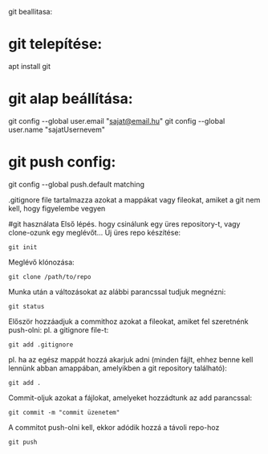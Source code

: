 git beallitasa:
# git telepítése:
apt install git
# git alap beállítása:
git config --global user.email "sajat@email.hu"
git config --global user.name "sajatUsernevem"
# git push config:
git config --global push.default matching

.gitignore file tartalmazza azokat a mappákat vagy fileokat, amiket a git nem kell, hogy figyelembe vegyen

#git használata
Első lépés. hogy csinálunk egy üres repository-t, vagy clone-ozunk egy meglévőt...
Új üres repo készítése:
````
git init
````
Meglévő klónozása:
````
git clone /path/to/repo
````
Munka után a változásokat az alábbi parancssal tudjuk megnézni:
````
git status
````
Először hozzáadjuk a commithoz azokat a fileokat, amiket fel szeretnénk push-olni:
pl. a gitignore file-t:
````
git add .gitignore
````

pl. ha az egész mappát hozzá akarjuk adni (minden fájlt, ehhez benne kell lennünk abban amappában, amelyikben a git repository található):
````
git add .
````

Commit-oljuk azokat a fájlokat, amelyeket hozzádtunk az add parancssal:
````
git commit -m "commit üzenetem"
````

A commitot push-olni kell, ekkor adódik hozzá a távoli repo-hoz
````
git push
````
